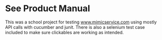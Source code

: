 # See Product Manual

This was a school project for testing www.mimicservice.com using mostly API calls with cucumber and junit. There is also a selenium test case included to make sure clickables are working as intended.
